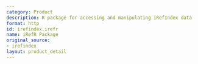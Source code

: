 ```yaml
---
category: Product
description: R package for accessing and manipulating iRefIndex data
format: http
id: irefindex.irefr
name: iRefR Package
original_source:
- irefindex
layout: product_detail
---
```

